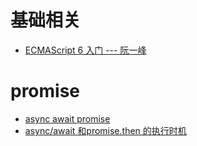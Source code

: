 # 基础相关

- [ECMAScript 6 入门 --- 阮一峰](http://es6.ruanyifeng.com/)

# promise

- [async await promise](https://www.cnblogs.com/gsgs/p/7074984.html)
- [async/await 和promise.then 的执行时机](https://segmentfault.com/q/1010000015268791)